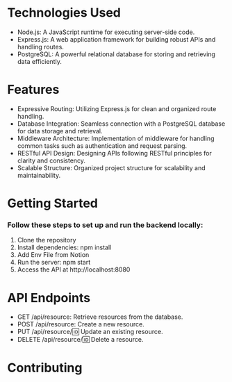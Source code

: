 # Technologies Used
- Node.js: A JavaScript runtime for executing server-side code.
- Express.js: A web application framework for building robust APIs and handling routes.
- PostgreSQL: A powerful relational database for storing and retrieving data efficiently.

# Features
- Expressive Routing: Utilizing Express.js for clean and organized route handling.
- Database Integration: Seamless connection with a PostgreSQL database for data storage and retrieval.
- Middleware Architecture: Implementation of middleware for handling common tasks such as authentication and request parsing.
- RESTful API Design: Designing APIs following RESTful principles for clarity and consistency.
- Scalable Structure: Organized project structure for scalability and maintainability.

# Getting Started
### Follow these steps to set up and run the backend locally:

1. Clone the repository
2. Install dependencies: npm install
3. Add Env File from Notion
4. Run the server: npm start
5. Access the API at http://localhost:8080

# API Endpoints
- GET /api/resource: Retrieve resources from the database.
- POST /api/resource: Create a new resource.
- PUT /api/resource/:id: Update an existing resource.
- DELETE /api/resource/:id: Delete a resource.

# Contributing
